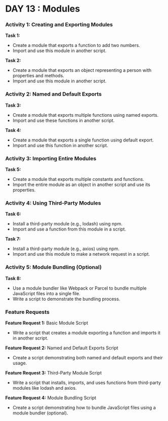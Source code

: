 # DAY 13 : Modules

### Activity 1: Creating and Exporting Modules

**Task 1:** 
- Create a module that exports a function to add two numbers.
- Import and use this module in another script.

**Task 2:** 
- Create a module that exports an object representing a person with properties and methods.
- Import and use this module in another script.

### Activity 2: Named and Default Exports

**Task 3:** 
- Create a module that exports multiple functions using named exports.
- Import and use these functions in another script.

**Task 4:** 
- Create a module that exports a single function using default export.
- Import and use this function in another script.

### Activity 3: Importing Entire Modules

**Task 5:** 
- Create a module that exports multiple constants and functions.
- Import the entire module as an object in another script and use its properties.

### Activity 4: Using Third-Party Modules

**Task 6:** 
- Install a third-party module (e.g., lodash) using npm.
- Import and use a function from this module in a script.

**Task 7:** 
- Install a third-party module (e.g., axios) using npm.
- Import and use this module to make a network request in a script.

### Activity 5: Module Bundling (Optional)

**Task 8:** 
- Use a module bundler like Webpack or Parcel to bundle multiple JavaScript files into a single file.
- Write a script to demonstrate the bundling process.

### Feature Requests

**Feature Request 1:** Basic Module Script
- Write a script that creates a module exporting a function and imports it in another script.

**Feature Request 2:** Named and Default Exports Script
- Create a script demonstrating both named and default exports and their usage.

**Feature Request 3:** Third-Party Module Script
- Write a script that installs, imports, and uses functions from third-party modules like lodash and axios.

**Feature Request 4:** Module Bundling Script
- Create a script demonstrating how to bundle JavaScript files using a module bundler (optional).